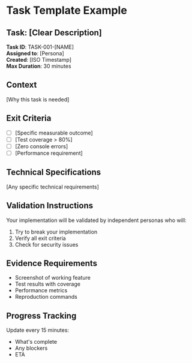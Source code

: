 # Task Template Example

## Task: [Clear Description]

**Task ID**: TASK-001-[NAME]  
**Assigned to**: [Persona]  
**Created**: [ISO Timestamp]  
**Max Duration**: 30 minutes  

## Context
[Why this task is needed]

## Exit Criteria
- [ ] [Specific measurable outcome]
- [ ] [Test coverage > 80%]
- [ ] [Zero console errors]
- [ ] [Performance requirement]

## Technical Specifications
[Any specific technical requirements]

## Validation Instructions
Your implementation will be validated by independent personas who will:
1. Try to break your implementation
2. Verify all exit criteria
3. Check for security issues

## Evidence Requirements
- Screenshot of working feature
- Test results with coverage
- Performance metrics
- Reproduction commands

## Progress Tracking
Update every 15 minutes:
- What's complete
- Any blockers
- ETA

